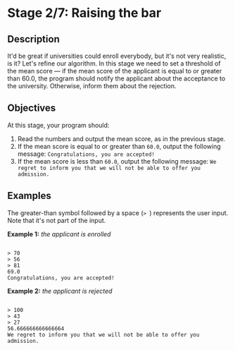 <h1>Stage 2/7: Raising the bar</h1>

<h2>Description</h2>

<p>It'd be great if universities could enroll everybody, but it's not very realistic, is it? Let's refine our algorithm. In this stage we need to set a threshold of the mean score — if the mean score of the applicant is equal to or greater than 60.0, the program should notify the applicant about the acceptance to the university. Otherwise, inform them about the rejection.</p>

<h2>Objectives</h2>

<p>At this stage, your program should:</p>

<ol>
	<li>Read the numbers and output the mean score, as in the previous stage. </li>
	<li>If the mean score is equal to or greater than <code class="java">60.0</code>, output the following message: <code class="java">Congratulations, you are accepted!</code> </li>
	<li>If the mean score is less than <code class="java">60.0</code>, output the following message: <code class="java">We regret to inform you that we will not be able to offer you admission.</code></li>
</ol>

<h2>Examples</h2>

<p>The greater-than symbol followed by a space (<code class="java">&gt; </code>) represents the user input. Note that it's not part of the input.</p>

<p><strong>Example 1:</strong> <em>the applicant is enrolled</em></p>

<pre><code class="language-no-highlight">
&gt; 70
&gt; 56
&gt; 81
69.0
Congratulations, you are accepted!</code></pre>

<p><strong>Example 2:</strong> <em>the applicant is rejected</em></p>

<pre><code class="language-no-highlight">
&gt; 100
&gt; 43
&gt; 27
56.666666666666664
We regret to inform you that we will not be able to offer you admission.</code></pre>
